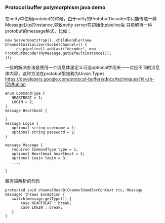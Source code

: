 ### Protocol buffer polymorphism java demo

在netty中使用protobuf的时候，由于netty的ProtobufDecoder中只能传递一种MessageLite的instance,导致netty server在初始化pipeline后
只能解析一种protobuf的message格式，比如：
```
new ServerBootstrap()..childHandler(new ChannelInitializer<SocketChannel>() {
     ch.pipeline().addLast("decoder", new ProtobufDecoder(MyMessage.getDefaultInstance());
});

```

一般的解决办法是使用一个消息体里定义可选optional字段来一一对应不同的消息体内容，这种方法在protobuf里被称为Union Types
https://developers.google.com/protocol-buffers/docs/techniques?hl=zh-CN#union
```
enum CommandType {
   HEARTBEAT = 1;
   LOGIN = 2;
}
message Heartbeat {
   
}
message Login {
   optional string username = 1;
   optional string password = 2;
}

message Message {
   required CommandType type = 1;
   optional Heartbeat heartbeat = 2;
   optional Login login = 3;
   ....

}

```
服务端解析的代码
```
protected void channelRead0(ChannelHandlerContext ctx, Message message) throws Exception {
   switch(message.getType()) {
       case HEARTBEAT : break;
       case LOGIN : break;
   }            
} 
```
